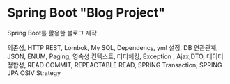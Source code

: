 # Spring Boot "Blog Project"

Spring Boot를 활용한 블로그 제작

의존성, HTTP REST, Lombok, My SQL, Dependency, yml 설정,
DB 연관관계, JSON, ENUM, Paging, 영속성 컨텍스트, 더티체킹, Exception
, Ajax,DTO, 데이터 정합성, READ COMMIT, REPEACTABLE READ,
 SPRING Transaction, SPRING JPA OSIV Strategy